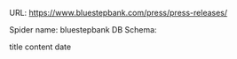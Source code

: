 URL: https://www.bluestepbank.com/press/press-releases/

Spider name: bluestepbank
DB Schema:

title
content
date